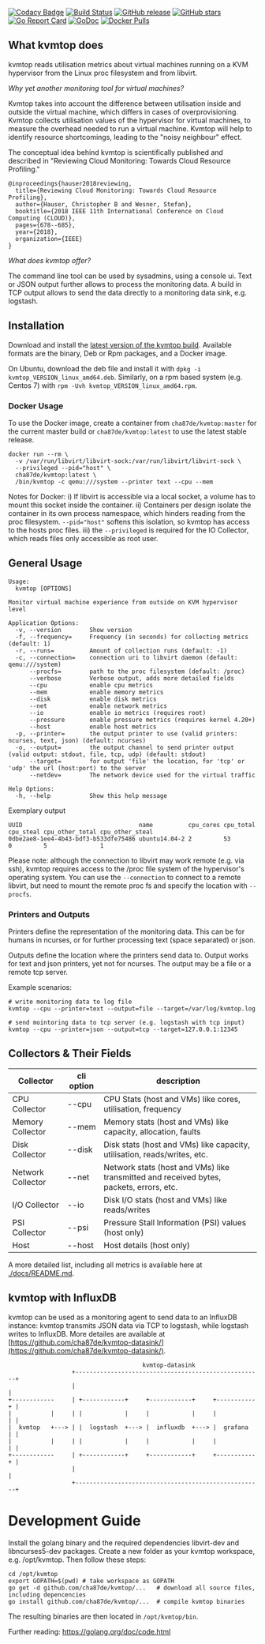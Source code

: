 [![Codacy Badge](https://api.codacy.com/project/badge/Grade/2111f329884b41efa85e4556311b1f1b)](https://app.codacy.com/app/cha87de/kvmtop?utm_source=github.com&utm_medium=referral&utm_content=cha87de/kvmtop&utm_campaign=Badge_Grade_Dashboard)
[![Build Status](https://travis-ci.org/cha87de/kvmtop.svg?branch=master)](https://travis-ci.org/cha87de/kvmtop)
[![GitHub release](https://img.shields.io/github/release/cha87de/kvmtop.svg)](https://github.com/cha87de/kvmtop/releases)
[![GitHub stars](https://img.shields.io/github/stars/cha87de/kvmtop.svg?style=social&label=Stars)](https://github.com/cha87de/kvmtop)
[![Go Report Card](https://goreportcard.com/badge/github.com/cha87de/kvmtop)](https://goreportcard.com/report/github.com/cha87de/kvmtop)
[![GoDoc](https://godoc.org/github.com/cha87de/kvmtop?status.svg)](https://godoc.org/github.com/cha87de/kvmtop)
[![Docker Pulls](https://img.shields.io/docker/pulls/cha87de/kvmtop.svg)](https://hub.docker.com/r/cha87de/kvmtop/)

## What kvmtop does
kvmtop reads utilisation metrics about virtual machines running on a KVM hypervisor from the Linux proc filesystem and from libvirt.

*Why yet another monitoring tool for virtual machines?*

Kvmtop takes into account the difference between utilisation inside and
outside the virtual machine, which differs in cases of overprovisioning. Kvmtop collects utilisation values of the hypervisor for virtual machines, to measure the overhead needed to run a virtual machine. Kvmtop will help to identify resource shortcomings, leading 
to the "noisy neighbour" effect.

The conceptual idea behind kvmtop is scientifically published and described in "Reviewing Cloud Monitoring: Towards Cloud Resource Profiling."

```
@inproceedings{hauser2018reviewing,
  title={Reviewing Cloud Monitoring: Towards Cloud Resource Profiling},
  author={Hauser, Christopher B and Wesner, Stefan},
  booktitle={2018 IEEE 11th International Conference on Cloud Computing (CLOUD)},
  pages={678--685},
  year={2018},
  organization={IEEE}
}
```

*What does kvmtop offer?*

The command line tool can be used by sysadmins, using a console ui. Text or JSON output further allows to process the monitoring data. A build in TCP output allows to send the data directly to a monitoring data sink, e.g. logstash.

## Installation

Download and install the [latest version of the kvmtop
build](https://github.com/cha87de/kvmtop/releases/latest). Available formats are the binary, Deb or Rpm packages, and a Docker image.

On Ubuntu, download the deb file and install it with `dpkg -i kvmtop_VERSION_linux_amd64.deb`. Similarly, on a rpm based system (e.g. Centos 7) with `rpm -Uvh kvmtop_VERSION_linux_amd64.rpm`.


### Docker Usage

To use the Docker image, create a container from `cha87de/kvmtop:master` for the current master build or `cha87de/kvmtop:latest` to use the latest stable release. 

```
docker run --rm \
  -v /var/run/libvirt/libvirt-sock:/var/run/libvirt/libvirt-sock \
  --privileged --pid="host" \
  cha87de/kvmtop:latest \
  /bin/kvmtop -c qemu:///system --printer text --cpu --mem
```

Notes for Docker: i) If libvirt is accessible via a local socket, a volume has to mount this socket inside the container. ii) Containers per design isolate the container in its own process namespace, which hinders reading from the proc filesystem. `--pid="host"` softens this isolation, so kvmtop has access to the hosts proc files. iii) the `--privileged` is required for the IO Collector, which reads files only accessible as root user.

## General Usage

```
Usage:
  kvmtop [OPTIONS]

Monitor virtual machine experience from outside on KVM hypervisor level

Application Options:
  -v, --version        Show version
  -f, --frequency=     Frequency (in seconds) for collecting metrics (default: 1)
  -r, --runs=          Amount of collection runs (default: -1)
  -c, --connection=    connection uri to libvirt daemon (default: qemu:///system)
      --procfs=        path to the proc filesystem (default: /proc)
      --verbose        Verbose output, adds more detailed fields
      --cpu            enable cpu metrics
      --mem            enable memory metrics
      --disk           enable disk metrics
      --net            enable network metrics
      --io             enable io metrics (requires root)
      --pressure       enable pressure metrics (requires kernel 4.20+)
      --host           enable host metrics
  -p, --printer=       the output printer to use (valid printers: ncurses, text, json) (default: ncurses)
  -o, --output=        the output channel to send printer output (valid output: stdout, file, tcp, udp) (default: stdout)
      --target=        for output 'file' the location, for 'tcp' or 'udp' the url (host:port) to the server
      --netdev=        The network device used for the virtual traffic

Help Options:
  -h, --help           Show this help message

```

Exemplary output
```
UUID                                 name          cpu_cores cpu_total cpu_steal cpu_other_total cpu_other_steal
0dbe2ae8-1ee4-4b43-bdf3-b533dfe75486 ubuntu14.04-2 2         53        0         5               1
```

Please note: although the connection to libvirt may work remote (e.g. via ssh), kvmtop requires access to the /proc file system of the hypervisor's operating system. You can use the `--connection` to connect to a remote libvirt, but need to mount the remote proc fs and specify the location with `--procfs`.

### Printers and Outputs

Printers define the representation of the monitoring data. This can be for humans in ncurses, or for further processing text (space separated) or json.

Outputs define the location where the printers send data to. Output works for text and json printers, yet not for ncurses. The output may be a file or a remote tcp server.

Example scenarios:

```
# write monitoring data to log file
kvmtop --cpu --printer=text --output=file --target=/var/log/kvmtop.log

# send mointoring data to tcp server (e.g. logstash with tcp input)
kvmtop --cpu --printer=json --output=tcp --target=127.0.0.1:12345
```

## Collectors & Their Fields

| Collector | cli option | description |
| --- | --- | --- |
| CPU Collector | --cpu | CPU Stats (host and VMs) like cores, utilisation, frequency|
| Memory Collector | --mem | Memory stats (host and VMs)  like capacity, allocation, faults |
| Disk Collector | --disk | Disk stats (host and VMs) like capacity, utilisation, reads/writes, etc. |
| Network Collector | --net | Network stats (host and VMs) like transmitted and received bytes, packets, errors, etc. |
| I/O Collector | --io | Disk I/O stats (host and VMs) like reads/writes |
| PSI Collector | --psi | Pressure Stall Information (PSI) values (host only) |
| Host | --host | Host details (host only) |

A more detailed list, including all metrics is available here at [./docs/README.md](https://github.com/cha87de/kvmtop/blob/master/docs/README.md).

## kvmtop with InfluxDB

kvmtop can be used as a monitoring agent to send data to an InfluxDB instance: kvmtop transmits JSON data via TCP to logstash, while logstash writes to InfluxDB. More detailes are available at [https://github.com/cha87de/kvmtop-datasink/](https://github.com/cha87de/kvmtop-datasink/).

```    
                                      kvmtop-datasink
                  +-----------------------------------------------------+
                  |                                                     |
+------------     | +------------+     +------------+     +-----------+ |
|           |     | |            |     |            |     |           | |
|  kvmtop   +---> | |  logstash  +---> |  influxdb  +---> |  grafana  | |
|           |     | |            |     |            |     |           | |
+------------     | +------------+     +------------+     +-----------+ |
                  |                                                     |
                  +-----------------------------------------------------+
```

# Development Guide

Install the golang binary and the required dependencies libvirt-dev and libncurses5-dev packages. Create a new folder as your kvmtop workspace, e.g. /opt/kvmtop.  Then follow these steps:
```
cd /opt/kvmtop
export GOPATH=$(pwd) # take workspace as GOPATH
go get -d github.com/cha87de/kvmtop/...   # download all source files, including depencencies
go install github.com/cha87de/kvmtop/...  # compile kvmtop binaries
```
The resulting binaries are then located in `/opt/kvmtop/bin`.

Further reading: https://golang.org/doc/code.html
